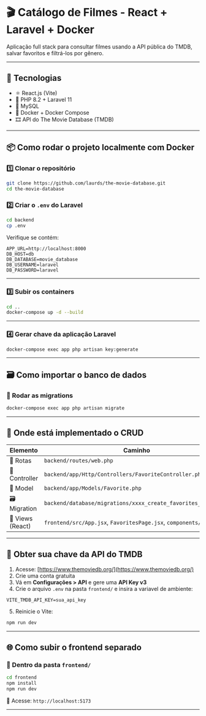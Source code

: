 # 🎬 Catálogo de Filmes - React + Laravel + Docker

Aplicação full stack para consultar filmes usando a API pública do TMDB, salvar favoritos e filtrá-los por gênero.  


---

## 🚀 Tecnologias

- ⚛️ React.js (Vite)
- 🐘 PHP 8.2 + Laravel 11
- 🐬 MySQL
- 🐳 Docker + Docker Compose
- 🎞️ API do The Movie Database (TMDB)

---

## 📦 Como rodar o projeto localmente com Docker

### 1️⃣ Clonar o repositório

```bash
git clone https://github.com/laurds/the-movie-database.git
cd the-movie-database
```

### 2️⃣ Criar o `.env` do Laravel

```bash
cd backend
cp .env
```

Verifique se contém:

```env
APP_URL=http://localhost:8000
DB_HOST=db
DB_DATABASE=movie_database
DB_USERNAME=laravel
DB_PASSWORD=laravel
```

---

### 3️⃣ Subir os containers

```bash
cd ..
docker-compose up -d --build
```

---

### 4️⃣ Gerar chave da aplicação Laravel

```bash
docker-compose exec app php artisan key:generate
```

---

## 🗃️ Como importar o banco de dados

### 🔧 Rodar as migrations

```bash
docker-compose exec app php artisan migrate
```

---

## 📁 Onde está implementado o CRUD

| Elemento         | Caminho                                                          |
|------------------|------------------------------------------------------------------|
| 📄 Rotas         | `backend/routes/web.php`                                         |
| 🧠 Controller    | `backend/app/Http/Controllers/FavoriteController.php`            |
| 🧾 Model         | `backend/app/Models/Favorite.php`                                |
| 🗃️ Migration     | `backend/database/migrations/xxxx_create_favorites_table.php`    |
| 🎨 Views (React) | `frontend/src/App.jsx`, `FavoritesPage.jsx`, `components/`       |

---

## 🔑 Obter sua chave da API do TMDB

1. Acesse: [https://www.themoviedb.org/](https://www.themoviedb.org/)
2. Crie uma conta gratuita
3. Vá em **Configurações > API** e gere uma **API Key v3**
4. Crie o arquivo `.env` na pasta `frontend/` e insira a variavel de ambiente:

```env
VITE_TMDB_API_KEY=sua_api_key
```

5. Reinicie o Vite:

```bash
npm run dev
```

---

## 🌐 Como subir o frontend separado

### 📍 Dentro da pasta `frontend/`

```bash
cd frontend
npm install
npm run dev
```

🔗 Acesse: `http://localhost:5173`

---

